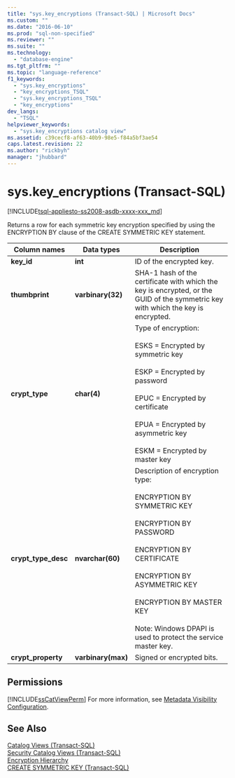 ```yaml
---
title: "sys.key_encryptions (Transact-SQL) | Microsoft Docs"
ms.custom: ""
ms.date: "2016-06-10"
ms.prod: "sql-non-specified"
ms.reviewer: ""
ms.suite: ""
ms.technology: 
  - "database-engine"
ms.tgt_pltfrm: ""
ms.topic: "language-reference"
f1_keywords: 
  - "sys.key_encryptions"
  - "key_encryptions_TSQL"
  - "sys.key_encryptions_TSQL"
  - "key_encryptions"
dev_langs: 
  - "TSQL"
helpviewer_keywords: 
  - "sys.key_encryptions catalog view"
ms.assetid: c39cecf8-af63-40b9-98e5-f84a5bf3ae54
caps.latest.revision: 22
ms.author: "rickbyh"
manager: "jhubbard"
---
```

# sys.key_encryptions (Transact-SQL)
[!INCLUDE[tsql-appliesto-ss2008-asdb-xxxx-xxx_md](../../../relational-databases/import-export/includes/tsql-appliesto-ss2008-asdb-xxxx-xxx-md.md)]

  Returns a row for each symmetric key encryption specified by using the ENCRYPTION BY clause of the CREATE SYMMETRIC KEY statement.  

  
|Column names|Data types|Description|  
|------------------|----------------|-----------------|  
|**key_id**|**int**|ID of the encrypted key.|  
|**thumbprint**|**varbinary(32)**|SHA-1 hash of the certificate with which the key is encrypted, or the GUID of the symmetric key with which the key is encrypted.|  
|**crypt_type**|**char(4)**|Type of encryption:<br /><br /> ESKS = Encrypted by symmetric key<br /><br /> ESKP = Encrypted by password<br /><br /> EPUC = Encrypted by certificate<br /><br /> EPUA = Encrypted by asymmetric key<br /><br /> ESKM = Encrypted by master key|  
|**crypt_type_desc**|**nvarchar(60)**|Description of encryption type:<br /><br /> ENCRYPTION BY SYMMETRIC KEY<br /><br /> ENCRYPTION BY PASSWORD<br /><br /> ENCRYPTION BY CERTIFICATE<br /><br /> ENCRYPTION BY ASYMMETRIC KEY<br /><br /> ENCRYPTION BY MASTER KEY<br /><br /> Note: Windows DPAPI is used to protect the service master key.|  
|**crypt_property**|**varbinary(max)**|Signed or encrypted bits.|  
  
## Permissions  
 [!INCLUDE[ssCatViewPerm](../../../relational-databases/reference/system-catalog-views/includes/sscatviewperm-md.md)] For more information, see [Metadata Visibility Configuration](../../../relational-databases/security/metadata-visibility-configuration.md).  
  
## See Also  
 [Catalog Views &#40;Transact-SQL&#41;](../../../relational-databases/reference/system-catalog-views/catalog-views-transact-sql.md)   
 [Security Catalog Views &#40;Transact-SQL&#41;](../../../relational-databases/reference/system-catalog-views/security-catalog-views-transact-sql.md)   
 [Encryption Hierarchy](../../../relational-databases/security/encryption/encryption-hierarchy.md)   
 [CREATE SYMMETRIC KEY &#40;Transact-SQL&#41;](../../../t-sql/statements/create-symmetric-key-transact-sql.md)  
  
  